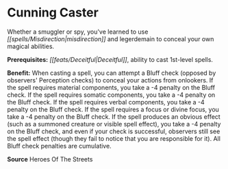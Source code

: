 ﻿---
cssclass: [feats]

---
# Cunning Caster

Whether a smuggler or spy, you've learned to use _[[spells/Misdirection|misdirection]]_ and legerdemain to conceal your own magical abilities.

**Prerequisites:** _[[feats/Deceitful|Deceitful]]_, ability to cast 1st-level spells.

**Benefit:** When casting a spell, you can attempt a Bluff check (opposed by observers' Perception checks) to conceal your actions from onlookers. If the spell requires material components, you take a -4 penalty on the Bluff check. If the spell requires somatic components, you take a -4 penalty on the Bluff check. If the spell requires verbal components, you take a -4 penalty on the Bluff check. If the spell requires a focus or divine focus, you take a -4 penalty on the Bluff check. If the spell produces an obvious effect (such as a summoned creature or visible spell effect), you take a -4 penalty on the Bluff check, and even if your check is successful, observers still see the spell effect (though they fail to notice that you are responsible for it). All Bluff check penalties are cumulative.

**Source** Heroes Of The Streets